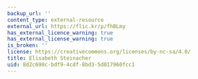 ```yaml
---
backup_url: ''
content_type: external-resource
external_url: https://flic.kr/p/fhBLmy
has_external_licence_warning: true
has_external_license_warning: true
is_broken: ''
license: https://creativecommons.org/licenses/by-nc-sa/4.0/
title: Elisabeth Steinacher
uid: 8d2c698c-bdf9-4cdf-8bd3-5d017960fcc1
---
```

